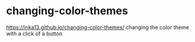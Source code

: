 # changing-color-themes
https://inka13.github.io/changing-color-themes/
changing the color theme with a click of a button
